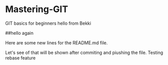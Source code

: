 # Mastering-GIT
GIT basics for beginners
hello from Bekki
 
##hello again

Here are some new lines for the README.md file. 

Let's see of that will be shown after commiting and piushing the file.
Testing rebase feature
